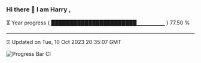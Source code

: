 ### Hi there 👋 I am Harry , 

⏳ Year progress { ███████████████████████▁▁▁▁▁▁▁ } 77.50 %

---

⏰ Updated on Tue, 10 Oct 2023 20:35:07 GMT

![Progress Bar CI](https://github.com/duykhang68/duykhang68/workflows/Progress%20Bar%20CI/badge.svg)
